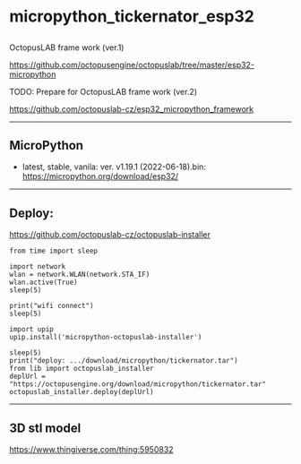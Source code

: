 # micropython_tickernator_esp32

##
OctopusLAB frame work (ver.1)

https://github.com/octopusengine/octopuslab/tree/master/esp32-micropython

TODO: Prepare for OctopusLAB frame work (ver.2)

https://github.com/octopuslab-cz/esp32_micropython_framework


---

## MicroPython 
- latest, stable, vanila: ver. v1.19.1 (2022-06-18).bin: https://micropython.org/download/esp32/

---

## Deploy:
https://github.com/octopuslab-cz/octopuslab-installer

```
from time import sleep

import network
wlan = network.WLAN(network.STA_IF)
wlan.active(True)
sleep(5)

print("wifi connect")
sleep(5)

import upip
upip.install('micropython-octopuslab-installer')

sleep(5)
print("deploy: .../download/micropython/tickernator.tar")
from lib import octopuslab_installer
deplUrl = "https://octopusengine.org/download/micropython/tickernator.tar"
octopuslab_installer.deploy(deplUrl)
```

---

## 3D stl model
https://www.thingiverse.com/thing:5950832
